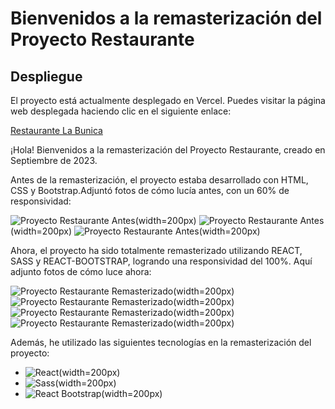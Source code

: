 # Bienvenidos a la remasterización del Proyecto Restaurante

## Despliegue

El proyecto está actualmente desplegado en Vercel. Puedes visitar la página web desplegada haciendo clic en el siguiente enlace:

[Restaurante La Bunica](https://restaurante-la-bunica.vercel.app/)

¡Hola! Bienvenidos a la remasterización del Proyecto Restaurante, creado en Septiembre de 2023.

Antes de la remasterización, el proyecto estaba desarrollado con HTML, CSS y Bootstrap.Adjuntó fotos de cómo lucía antes, con un 60% de responsividad:

![Proyecto Restaurante Antes](./src/img/A.png)(width=200px)
![Proyecto Restaurante Antes](./src/img/B.png)(width=200px)
![Proyecto Restaurante Antes](./src/img/C.png)(width=200px)

Ahora, el proyecto ha sido totalmente remasterizado utilizando REACT, SASS y REACT-BOOTSTRAP, logrando una responsividad del 100%. Aquí adjunto fotos de cómo luce ahora:

![Proyecto Restaurante Remasterizado](./src/img/1.png)(width=200px)
![Proyecto Restaurante Remasterizado](./src/img/2.png)(width=200px)
![Proyecto Restaurante Remasterizado](./src/img/3.png)(width=200px)
![Proyecto Restaurante Remasterizado](./src/img/4.png)(width=200px)

Además, he utilizado las siguientes tecnologías en la remasterización del proyecto:

- ![React](./src/img/React.svg.png)(width=200px)
- ![Sass](./src/img/SASS.png)(width=200px)
- ![React Bootstrap](./src/img/reactBoots.png)(width=200px)

